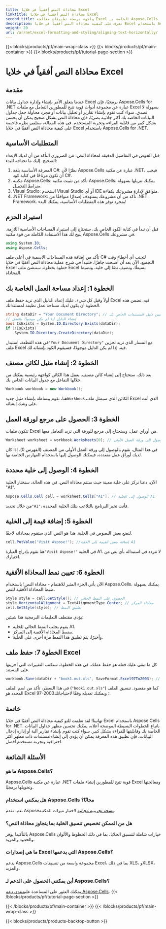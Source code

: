 ```yaml
---
title: محاذاة النص أفقياً في خلايا Excel
linktitle: محاذاة النص أفقياً في خلايا Excel
second_title: واجهة برمجة تطبيقات معالجة Excel الخاصة بـ Aspose.Cells .NET
description: تعرف على كيفية محاذاة النص أفقياً في خلايا Excel باستخدام Aspose.Cells لـ .NET من خلال هذا الدليل التفصيلي خطوة بخطوة.
weight: 20
url: /ar/net/excel-formatting-and-styling/aligning-text-horizontally/
---
```


{{< blocks/products/pf/main-wrap-class >}}
{{< blocks/products/pf/main-container >}}
{{< blocks/products/pf/tutorial-page-section >}}

# محاذاة النص أفقياً في خلايا Excel

## مقدمة
عندما يتعلق الأمر بإنشاء وإدارة جداول بيانات Excel برمجيًا، فإن Aspose.Cells for .NET عبارة عن مجموعة أدوات قوية تتيح للمطورين التعامل مع ملفات Excel بسهولة لا تصدق. سواء كنت تقوم بإنشاء تقارير أو تحليل بيانات أو مجرد محاولة جعل جداول البيانات الخاصة بك أكثر جاذبية بصريًا، فإن محاذاة النص بشكل صحيح يمكن أن يحسن بشكل كبير من قابلية القراءة وتجربة المستخدم. في هذه المقالة، سنلقي نظرة فاحصة على كيفية محاذاة النص أفقيًا في خلايا Excel باستخدام Aspose.Cells for .NET.
## المتطلبات الأساسية
قبل الخوض في التفاصيل الدقيقة لمحاذاة النص، من الضروري التأكد من أن لديك الإعداد الصحيح. إليك ما تحتاجه للبدء:
1. المعرفة الأساسية بلغة C#: نظرًا لأن Aspose.Cells عبارة عن مكتبة .NET، فيجب أن تكون مرتاحًا في كتابة كود C#.
2.  مكتبة Aspose.Cells: تأكد من تثبيت مكتبة Aspose.Cells. يمكنك تنزيلها بسهولة من[رابط التحميل](https://releases.aspose.com/cells/net/).
3. Visual Studio: استخدم Visual Studio أو أي IDE متوافق لإدارة مشروعك بكفاءة.
4. .NET Framework: تأكد من أن مشروعك يستهدف إصدارًا متوافقًا من .NET Framework.
بمجرد توفر هذه المتطلبات الأساسية، يمكنك البدء!
## استيراد الحزم
قبل أن تبدأ في كتابة الكود الخاص بك، ستحتاج إلى استيراد المساحات الأساسية اللازمة. يتيح لك هذا الاستفادة الكاملة من قوة مكتبة Aspose.Cells في مشروعك.
```csharp
using System.IO;
using Aspose.Cells;
```
تأكد من إضافة هذه المساحات الاسمية في أعلى ملف C# لتجنب أي أخطاء وقت التجميع.
الآن بعد أن أصبحت جاهزًا، فلنبدأ في شرح عملية محاذاة النص أفقيًا في خلايا Excel خطوة بخطوة. سننشئ ملف Excel بسيطًا، ونضيف نصًا إلى خلية، ونضبط المحاذاة.
## الخطوة 1: إعداد مساحة العمل الخاصة بك
أولاً وقبل كل شيء، عليك إعداد الدليل الذي تريد حفظ ملف Excel فيه. تضمن هذه الخطوة أن يكون لديك مساحة عمل نظيفة لمستنداتك.
```csharp
string dataDir = "Your Document Directory"; // قم بتعيين دليل المستندات الخاص بك
// إنشاء الدليل إذا لم يكن موجودًا بالفعل
bool IsExists = System.IO.Directory.Exists(dataDir);
if (!IsExists)
    System.IO.Directory.CreateDirectory(dataDir);
```
 في هذه القطعة، استبدل`"Your Document Directory"` مع المسار الذي تريد تخزين ملف Excel فيه. إذا لم يكن الدليل موجودًا، فسيقوم الكود بإنشائه لك.
## الخطوة 2: إنشاء مثيل لكائن مصنف
بعد ذلك، ستحتاج إلى إنشاء كائن مصنف. يعمل هذا الكائن كواجهة رئيسية يمكنك من خلالها التفاعل مع جدول البيانات الخاص بك.
```csharp
Workbook workbook = new Workbook();
```
 هنا، نقوم ببساطة بإنشاء مثيل جديد`Workbook` الكائن الذي سيمثل ملف Excel الذي أنت على وشك إنشائه. 
## الخطوة 3: الحصول على مرجع لورقة العمل
تتكون ملفات Excel من أوراق عمل، وستحتاج إلى مرجع للورقة التي تريد التعامل معها.
```csharp
Worksheet worksheet = workbook.Worksheets[0]; // الوصول إلى ورقة العمل الأولى
```
في هذا المثال، نقوم بالوصول إلى ورقة العمل الأولى من المصنف (الفهرس 0). إذا كان لديك أوراق عمل متعددة، فيمكنك الوصول إليها باستخدام الفهارس الخاصة بها.
## الخطوة 4: الوصول إلى خلية محددة
الآن، دعنا نركز على خلية معينة حيث ستتم محاذاة النص. في هذه الحالة، سنختار الخلية "A1".
```csharp
Aspose.Cells.Cell cell = worksheet.Cells["A1"]; // الوصول إلى الخلية A1
```
 من خلال تحديد`"A1"`، فأنت تخبر البرنامج بالتلاعب بتلك الخلية المحددة. 
## الخطوة 5: إضافة قيمة إلى الخلية
لنضع بعض النصوص في الخلية. هذا هو النص الذي ستقوم بمحاذاته لاحقًا.
```csharp
cell.PutValue("Visit Aspose!"); //إضافة بعض القيمة إلى الخلية A1
```
 هنا نقوم بإدراج العبارة`"Visit Aspose!"` في الخلية A1. لا تتردد في استبداله بأي نص من اختيارك.
## الخطوة 6: تعيين نمط المحاذاة الأفقية
الآن يأتي الجزء المثير للاهتمام - محاذاة النص! باستخدام Aspose.Cells، يمكنك بسهولة ضبط المحاذاة الأفقية للنص.
```csharp
Style style = cell.GetStyle(); // الحصول على النمط الحالي
style.HorizontalAlignment = TextAlignmentType.Center; // محاذاة المركز
cell.SetStyle(style); // تطبيق النمط
```
يؤدي مقتطف التعليمات البرمجية هذا شيئين:
- يقوم بجلب النمط الحالي للخلية A1.
- يضبط المحاذاة الأفقية إلى المركز.
- وأخيرًا، يتم تطبيق هذا النمط مرة أخرى على الخلية.
## الخطوة 7: حفظ ملف Excel
كل ما تبقى عليك فعله هو حفظ عملك. في هذه الخطوة، ستكتب التغييرات التي أجريتها على المستند.
```csharp
workbook.Save(dataDir + "book1.out.xls", SaveFormat.Excel97To2003); // حفظ ملف Excel
```
في هذا السطر، تأكد من اسم الملف (`"book1.out.xls"`) كما هو مقصود. تنسيق الملف المحدد هو Excel 97-2003؛ ويمكنك تعديله وفقًا لاحتياجاتك.
## خاتمة
تهانينا! لقد تعلمت للتو كيفية محاذاة النص أفقيًا في خلايا Excel باستخدام Aspose.Cells for .NET. باتباع الخطوات البسيطة الموضحة أعلاه، يمكنك تحسين مظهر جداول البيانات الخاصة بك وقابليتها للقراءة بشكل كبير. سواء كنت تقوم بإنشاء تقارير آلية أو إدارة إدخال البيانات، فإن تطبيق هذه المعرفة يمكن أن يؤدي إلى إنشاء مستندات ذات مظهر أكثر احترافية وتجربة مستخدم أفضل.
## الأسئلة الشائعة
### ما هو Aspose.Cells؟
Aspose.Cells عبارة عن مكتبة .NET قوية تتيح للمطورين إنشاء ملفات Excel ومعالجتها وتحويلها برمجيًا.
### هل يمكنني استخدام Aspose.Cells مجانًا؟
 نعم، تقدم Aspose[نسخة تجريبية مجانية](https://releases.aspose.com/) لاختبار ميزات المكتبة.
### هل من الممكن تخصيص تنسيق الخلية بما يتجاوز محاذاة النص؟
بالتأكيد! يوفر Aspose.Cells خيارات شاملة لتنسيق الخلايا، بما في ذلك الخطوط والألوان والحدود والمزيد.
### ما هي إصدارات Excel التي يدعمها Aspose.Cells؟
يدعم Aspose.Cells مجموعة واسعة من تنسيقات Excel، بما في ذلك XLS، وXLSX، والمزيد.
### أين يمكنني الحصول على الدعم لـ Aspose.Cells؟
 يمكنك العثور على المساعدة على[منتدى دعم Aspose.Cells](https://forum.aspose.com/c/cells/9).
{{< /blocks/products/pf/tutorial-page-section >}}

{{< /blocks/products/pf/main-container >}}
{{< /blocks/products/pf/main-wrap-class >}}

{{< blocks/products/products-backtop-button >}}
